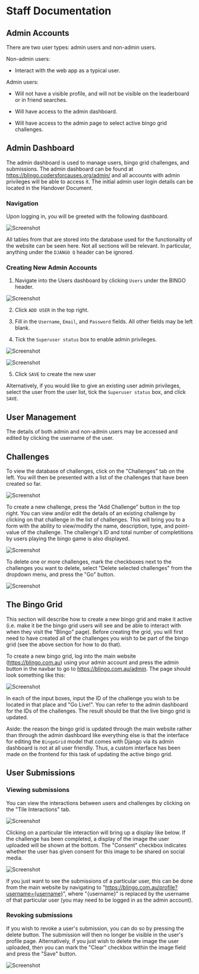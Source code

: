 # Staff Documentation

## Admin Accounts

There are two user types: admin users and non-admin users.

Non-admin users:

* Interact with the web app as a typical user.

Admin users:

* Will not have a visible profile, and will not be visible on the leaderboard or in friend searches.

* Will have access to the admin dashboard.

* Will have access to the admin page to select active bingo grid challenges.

## Admin Dashboard

The admin dashboard is used to manage users, bingo grid challenges, and submissions. The admin dashboard can be found at https://blingo.codersforcauses.org/admin/ and all accounts with admin privileges will be able to access it. The initial admin user login details can be located in the Handover Document.

### Navigation

Upon logging in, you will be greeted with the following dashboard.

![Screenshot](img/admin-dashboard-overview.png)

All tables from that are stored into the database used for the functionality of the website can be seen here. Not all sections will be relevant. In particular, anything under the `DJANGO Q` header can be ignored.

### Creating New Admin Accounts

1. Navigate into the Users dashboard by clicking `Users` under the BINGO header.

![Screenshot](img/create-new-admin.png)

2. Click `ADD USER` in the top right.

3. Fill in the `Username`, `Email`, and `Password` fields. All other fields may be left blank.

4. Tick the `Superuser status` box to enable admin privileges.

![Screenshot](img/new-admin-fields-1.png)

![Screenshot](img/new-admin-fields-2.png)

5. Click `SAVE` to create the new user

Alternatively, if you would like to give an existing user admin privileges, select the user from the user list, tick the `Superuser status` box, and click `SAVE`.

## User Management

The details of both admin and non-admin users may be accessed and edited by clicking the username of the user.

## Challenges

To view the database of challenges, click on the "Challenges" tab on the left. You will then be presented with a list of the challenges that have been created so far.

![Screenshot](img/view-challenges.png)

To create a new challenge, press the "Add Challenge" button in the top right. You can view and/or edit the details of an existing challenge by clicking on that challenge in the list of challenges. This will bring you to a form with the ability to view/modify the name, description, type, and point-value of the challenge. The challenge's ID and total number of completitions by users playing the bingo game is also displayed.

![Screenshot](img/edit-challenge.png)

To delete one or more challenges, mark the checkboxes next to the challenges you want to delete, select "Delete selected challenges" from the dropdown menu, and press the "Go" button.

![Screenshot](img/delete-challenge.png)

## The Bingo Grid

This section will describe how to create a new bingo grid and make it active (i.e. make it be the bingo grid users will see and be able to interact with when they visit the "Blingo" page). Before creating the grid, you will first need to have created all of the challenges you wish to be part of the bingo grid (see the above section for how to do that).

To create a new bingo grid, log into the main website (<https://blingo.com.au>) using your admin account and press the admin button in the navbar to go to <https://blingo.com.au/admin>. The page should look something like this:

![Screenshot](img/admin-page.png)

In each of the input boxes, input the ID of the challenge you wish to be located in that place and "Go Live!". You can refer to the admin dashboard for the IDs of the challenges. The result should be that the live bingo grid is updated.

Aside: the reason the bingo grid is updated through the main website rather than through the admin dashboard like everything else is that the interface for editing the `BingoGrid` model that comes with Django via its admin dashboard is not at all user friendly. Thus, a custom interface has been made on the frontend for this task of updating the active bingo grid.

## User Submissions

### Viewing submissions

You can view the interactions between users and challenges by clicking on the "Tile Interactions" tab.

![Screenshot](img/tile-interactions.png)

Clicking on a particular tile interaction will bring up a display like below. If the challenge has been completed, a display of the image the user uploaded will be shown at the bottom. The "Consent" checkbox indicates whether the user has given consent for this image to be shared on social media.

![Screenshot](img/viewing-tile-interaction.png)

If you just want to see the submissions of a particular user, this can be done from the main website by navigating to "https://blingo.com.au/profile?username={username}", where "{username}" is replaced by the username of that particular user (you may need to be logged in as the admin account).

### Revoking submissions

If you wish to revoke a user's submission, you can do so by pressing the delete button. The submission will then no longer be visible in the user's profile page. Alternatively, if you just wish to delete the image the user uploaded, then you can mark the "Clear" checkbox within the image field and press the "Save" button.

![Screenshot](img/revoking-submission.png)
